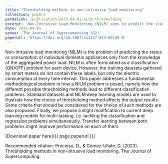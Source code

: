 ```yaml
---
title: "Thresholding methods in non-intrusive load monitoring"
collection: papers
permalink: /publication/2023-04-01-nilm-thresholding
excerpt: 'Non-Intrusive Load Monitoring (NILM) aims to predict the status or consumption of domestic appliances in a household only by knowing the aggregated power load.'
date: 2023-04-01
venue: 'The Journal of Supercomputing (Q2)'
paperurl: 'https://doi.org/10.1007/s11227-023-05149-8'
---
```

Non-intrusive load monitoring (NILM) is the problem of predicting the status or consumption of individual domestic appliances only from the knowledge of the aggregated power load. NILM is often formulated as a classification (ON/OFF) problem for each device. However, the training datasets gathered by smart meters do not contain these labels, but only the electric consumption at every time interval. This paper addresses a fundamental methodological problem in how a NILM problem is posed, namely how the different possible thresholding methods lead to different classification problems. Standard datasets and NILM deep learning models are used to illustrate how the choice of thresholding method affects the output results. Some criteria that should be considered for the choice of such methods are also proposed. Finally, we propose a slight modification to current deep learning models for multi-tasking, i.e. tackling the classification and regression problems simultaneously. Transfer learning between both problems might improve performance on each of them.

[Download paper here]({{ page.paperurl }})

Recommended citation: Precioso, D., & Gómez-Ullate, D. (2023). Thresholding methods in non-intrusive load monitoring. The Journal of Supercomputing.
